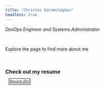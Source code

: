 ```yaml
---
title: "Christos Karamolegkos"
headless: true
---
```


_DevOps Engineer and Systems Administrator_

<br>

Explore the page to find more about me

<br>

<h3 style="margin-bottom: 0.8em">Check out my resume</h3>

<em><a href="https://github.com/ChrisKar96/CV-LaTeX/releases/latest/download/christos-karamolegkos-cv-eng.pdf" target=_blank  style="color:inherit; font-size:0.75em; border: 1px solid black; margin:1em; padding: 0.2em"><i class="fa fa-fw fa-download"></i>Resume [En]</a></em>
